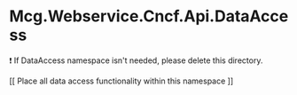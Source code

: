# Mcg.Webservice.Cncf.Api.DataAccess

:exclamation: If DataAccess namespace isn't needed, please delete this directory.

[[ Place all data access functionality within this namespace ]]
